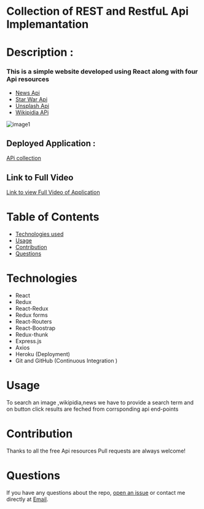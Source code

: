 # Collection of REST and  RestfuL Api  Implemantation


# Description :

 ### This is a simple website developed using React along with four Api resources
- [News Api](https://newsapi.org/)
- [Star War Api](https://swapi.dev/)
- [Unsplash Api ](https://api.unsplash.com)
- [Wikipidia APi ](https://en.wikipedia.org/api/rest_v1/)
 
 ![image1](https://i.ibb.co/QkKtZbr/Untitled.jpg)

## Deployed Application :
[APi collection](https://damp-refuge-92088.herokuapp.com/)
## Link to Full Video

[Link to view Full Video of Application](https://www.youtube.com/embed/u8-RcGNyWOA)


# Table of Contents

* [Technologies used](#Thecnologies)
* [Usage](#usage)
* [Contribution](#contribution)
* [Questions](#questions)

# Technologies
 - React
 - Redux
 - React-Redux
 - Redux forms
 - React-Routers
 - React-Boostrap
 - Redux-thunk
 - Express.js
 - Axios
 - Heroku (Deployment)
 - Git and GitHub (Continuous Integration )







# Usage
 To search an image ,wikipidia,news we have to provide a search term and on button click results are feched from corrsponding api end-points






# Contribution
Thanks to all the free Api resources
Pull requests are always welcome! 

# Questions

If you have any questions about the repo, 
[open an issue](https://github.com/kumenger/api-collection/issues) 
or contact me directly at [Email](mailto:kumeprog@gmail.com).